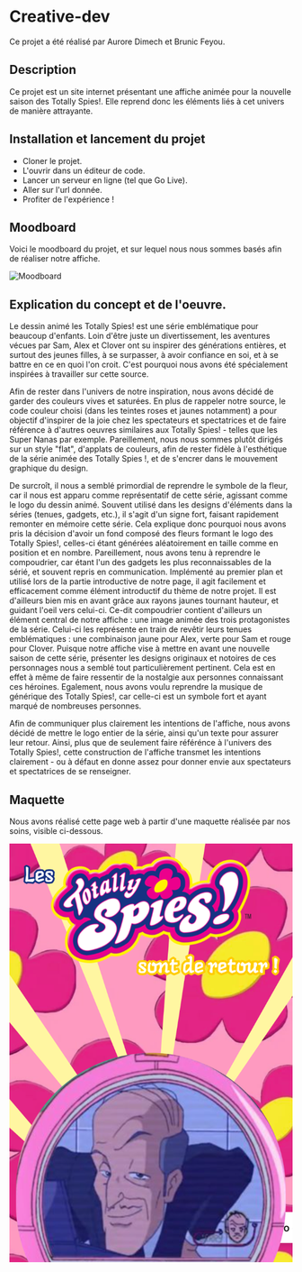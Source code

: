# Creative-dev

Ce projet a été réalisé par Aurore Dimech et Brunic Feyou.

## Description 

Ce projet est un site internet présentant une affiche animée pour la nouvelle saison des Totally Spies!. Elle reprend donc les éléments liés à cet univers de manière attrayante.

## Installation et lancement du projet
- Cloner le projet.
- L'ouvrir dans un éditeur de code.
- Lancer un serveur en ligne (tel que Go Live).
- Aller sur l'url donnée.
- Profiter de l'expérience !

## Moodboard

Voici le moodboard du projet, et sur lequel nous nous sommes basés afin de réaliser notre affiche.

![Moodboard](moodboard.png)

## Explication du concept et de l'oeuvre.

Le dessin animé les Totally Spies! est une série emblématique pour beaucoup d'enfants. Loin d'être juste un divertissement, les aventures vécues par Sam, Alex et Clover ont su inspirer des générations entières, et surtout des jeunes filles, à se surpasser, à avoir confiance en soi, et à se battre en ce en quoi l'on croit. 
C'est pourquoi nous avons été spécialement inspirées à travailler sur cette source.

Afin de rester dans l'univers de notre inspiration, nous avons décidé de garder des couleurs vives et saturées. En plus de rappeler notre source, le code couleur choisi (dans les teintes roses et jaunes notamment) a pour objectif d'inspirer de la joie chez les spectateurs et spectatrices et de faire référence à d'autres oeuvres similaires aux Totally Spies! - telles que les Super Nanas par exemple.
Pareillement, nous nous sommes plutôt dirigés sur un style "flat", d'applats de couleurs, afin de rester fidèle à l'esthétique de la série animée des Totally Spies !, et de s'encrer dans le mouvement graphique du design. 

De surcroît, il nous a semblé primordial de reprendre le symbole de la fleur, car il nous est apparu comme représentatif de cette série, agissant comme le logo du dessin animé. Souvent utilisé dans les designs d'éléments dans la séries (tenues, gadgets, etc.), il s'agit d'un signe fort, faisant rapidement remonter en mémoire cette série. Cela explique donc pourquoi nous avons pris la décision d'avoir un fond composé des fleurs formant le logo des Totally Spies!, celles-ci étant générées aléatoirement en taille comme en position et en nombre. 
Pareillement, nous avons tenu à reprendre le compoudrier, car étant l'un des gadgets les plus reconnaissables de la sérié, et souvent repris en communication. Implémenté au premier plan et utilisé lors de la partie introductive de notre page, il agit facilement et efficacement comme élément introductif du thème de notre projet. Il est d'ailleurs bien mis en avant grâce aux rayons jaunes tournant hauteur, et guidant l'oeil vers celui-ci.
Ce-dit compoudrier contient d'ailleurs un élément central de notre affiche : une image animée des trois protagonistes de la série. Celui-ci les représente en train de revêtir leurs tenues emblématiques : une combinaison jaune pour Alex, verte pour Sam et rouge pour Clover. Puisque notre affiche vise à mettre en avant une nouvelle saison de cette série, présenter les designs originaux et notoires de ces personnages nous a semblé tout particulièrement pertinent. Cela est en effet à même de faire ressentir de la nostalgie aux personnes connaissant ces héroines.
Egalement, nous avons voulu reprendre la musique de générique des Totally Spies!, car celle-ci est un symbole fort et ayant marqué de nombreuses personnes.

Afin de communiquer plus clairement les intentions de l'affiche, nous avons décidé de mettre le logo entier de la série, ainsi qu'un texte pour assurer leur retour. Ainsi, plus que de seulement faire référénce à l'univers des Totally Spies!, cette construction de l'affiche transmet les intentions clairement - ou à défaut en donne assez pour donner envie aux spectateurs et spectatrices de se renseigner.

## Maquette

Nous avons réalisé cette page web à partir d'une maquette réalisée par nos soins, visible ci-dessous.

![Maquette](maquette_affiche.png)